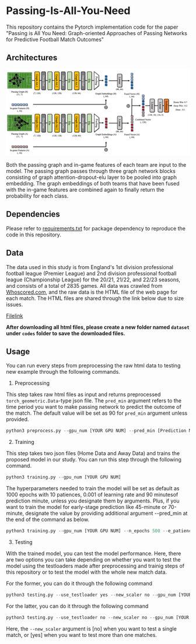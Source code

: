 # Passing-Is-All-You-Need

This repository contains the Pytorch implementation code for the paper "Passing is All You Need: Graph-oriented Approaches of Passing Networks for Predictive Football Match Outcomes"

## Architectures

![Model_Structure](codes/model_architecture.png)

Both the passing graph and in-game features of each team are input to the model. The passing graph passes through three graph network blocks consisting of graph attention-dropout-elu layer to be pooled into graph embedding. The graph embeddings of both teams that have been fused with the in-game features are combined again to finally return the probability for each class.

## Dependencies

Please refer to [requirements.txt](requirements.txt) for package dependency to reproduce the code in this repository.

## Data

The data used in this study is from England's 1st division professional football league (Premier League) and 2nd division professional football league (Championship League) for the 20/21, 21/22, and 22/23 seasons, and consists of a total of 2835 games. All data was crawled from [Whoscored.com](https://1xbet.whoscored.com/), and the raw data is the HTML file of the web page for each match. The HTML files are shared through the link below due to size issues.

[Filelink](https://drive.google.com/drive/folders/1w2XSlFA7iWhVxeO2IGEC8JGbf-X7YHNc?usp=drive_link)

**After downloading all html files, please create a new folder named `dataset` under `codes` folder to save the downloaded files.**

## Usage

You can run every steps from preprocessing the raw html data to testing new example through the following commands.

1. Preprocessing

This step takes raw html files as input and returns preprocessed `torch_geometric.Data`-type json file. The `pred_min` argument refers to the time period you want to make passing network to predict the outcome of the match. The default value will be set as 90 for `pred_min` argument unless provided.

```python
python3 preprocess.py --gpu_num [YOUR GPU NUM] --pred_min [Prediction Minute]
```

2. Training

This step takes two json files (Home Data and Away Data) and trains the proposed model in our study. You can run this step through the following command.

```python
python3 training.py --gpu_num [YOUR GPU NUM]
```

The hyperparameters needed to train the model will be set as default as 1000 epochs with 10 patiences, 0.001 of learning rate and 90 minutesof prediction minute, unless you designate them by arguments. Plus, if you want to train the model for early-stage prediction like 45-minute or 70-minute, designate the value by providing additional argument --pred_min at the end of the command as below.

```python
python3 training.py --gpu_num [YOUR GPU NUM] --n_epochs 500 --e_patience 100 --lr 0.01 --pred_min 45
```

3. Testing

With the trained model, you can test the model performance. Here, there are two options you can take depending on whether you want to test the model using the testloaders made after preprocessing and trainig steps of this repository or to test the model with the whole new match data.

For the former, you can do it through the following command


```python
python3 testing.py --use_testloader yes --new_scaler no --gpu_num [YOUR GPU NUM]
```

For the latter, you can do it through the following command


```python
python3 testing.py --use_testloader no --new_scaler no --gpu_num [YOUR GPU NUM]
```


Here, the `--new_scaler` argument is [no] when you want to test a single match, or [yes] when you want to test more than one matches.
